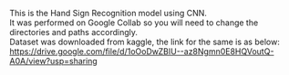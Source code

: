 This is the Hand Sign Recognition model using CNN.    
It was performed on Google Collab so you will need to change the directories and paths accordingly.    
Dataset was downloaded from kaggle, the link for the same is as below:     
https://drive.google.com/file/d/1oOoDwZBIU--az8Ngmn0E8HQVoutQ-A0A/view?usp=sharing    
